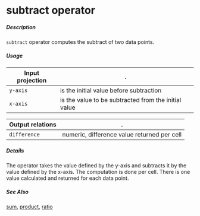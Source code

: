 # subtract operator

##### Description

`subtract` operator computes the subtract of two data points.

##### Usage

Input projection|.
---|---
`y-axis`           | is the initial value before subtraction
`x-axis`           | is the value to be subtracted from the initial value

Output relations|.
---|---
`difference`          | numeric, difference value returned per cell

##### Details

The operator takes the value defined by the y-axis and subtracts it by the value defined by the x-axis. The computation is done per cell. There is one value calculated and returned for each data point.

##### See Also

[sum](https://github.com/tercen/sum_operator), [product](https://github.com/tercen/product_operator), [ratio](https://github.com/tercen/ratio_operator)
